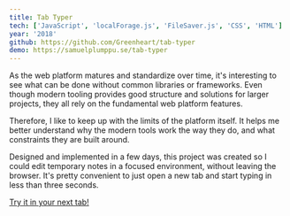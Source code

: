 ```yaml
---
title: Tab Typer
tech: ['JavaScript', 'localForage.js', 'FileSaver.js', 'CSS', 'HTML']
year: '2018'
github: https://github.com/Greenheart/tab-typer
demo: https://samuelplumppu.se/tab-typer
---
```


As the web platform matures and standardize over time, it's interesting to see what can be done without common libraries or frameworks. Even though modern tooling provides good structure and solutions for larger projects, they all rely on the fundamental web platform features.

Therefore, I like to keep up with the limits of the platform itself. It helps me better understand why the modern tools work the way they do, and what constraints they are built around.

Designed and implemented in a few days, this project was created so I could edit temporary notes in a focused environment, without leaving the browser. It's pretty convenient to just open a new tab and start typing in less than three seconds.

[Try it in your next tab!](https://samuelplumppu.se/tab-typer)
